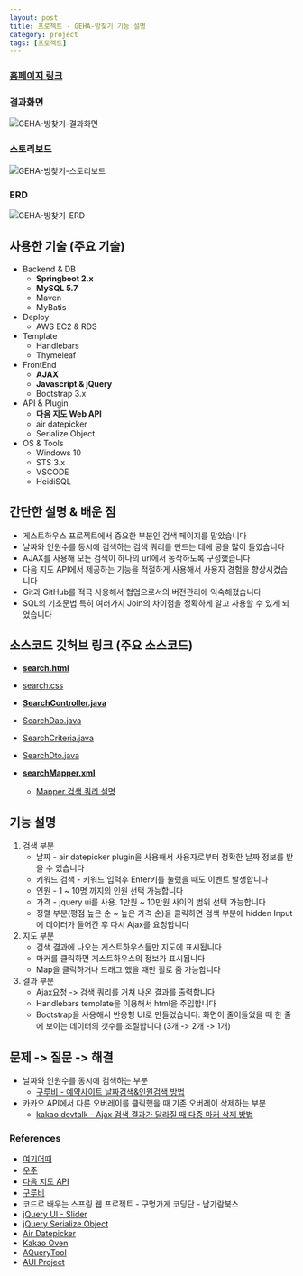 ```yaml
---
layout: post
title: 프로젝트 - GEHA-방찾기 기능 설명
category: project
tags: [프로젝트]
---
```


### <a href="http://geha.tk/" target="_blank">홈페이지 링크</a>

### 결과화면

![GEHA-방찾기-결과화면]({{site.url}}/assets/post-img/project/search.png)

### 스토리보드

![GEHA-방찾기-스토리보드]({{site.url}}/assets/post-img/sql/storyboard.jpg)

### ERD

![GEHA-방찾기-ERD]({{site.url}}/assets/post-img/project/erd.png)

## 사용한 기술 **(주요 기술)**

* Backend & DB
	* **Springboot 2.x**
	* **MySQL 5.7**
	* Maven
	* MyBatis
* Deploy
	* AWS EC2 & RDS
* Template
	* Handlebars
	* Thymeleaf
* FrontEnd
	* **AJAX**
	* **Javascript & jQuery**
	* Bootstrap 3.x
* API & Plugin
	* **다음 지도 Web API**
	* air datepicker
	* Serialize Object
* OS & Tools
	* Windows 10
	* STS 3.x
	* VSCODE
	* HeidiSQL

## 간단한 설명 & 배운 점

* 게스트하우스 프로젝트에서 중요한 부분인 검색 페이지를 맡았습니다
* 날짜와 인원수를 동시에 검색하는 검색 쿼리를 만드는 데에 공을 많이 들였습니다
* AJAX를 사용해 모든 검색이 하나의 url에서 동작하도록 구성했습니다
* 다음 지도 API에서 제공하는 기능을 적절하게 사용해서 사용자 경험을 향상시켰습니다
* Git과 GitHub를 적극 사용해서 협업으로서의 버전관리에 익숙해졌습니다
* SQL의 기초문법 특히 여러가지 Join의 차이점을 정확하게 알고 사용할 수 있게 되었습니다

## 소스코드 깃허브 링크 **(주요 소스코드)**

* **<a href="https://github.com/geha-pjt/geha-pjt/blob/master/src/main/resources/templates/search.html" target="_blank">search.html</a>**

* <a href="https://github.com/geha-pjt/geha-pjt/blob/master/src/main/resources/static/css/search.css" target="_blank">search.css</a>

* **<a href="https://github.com/geha-pjt/geha-pjt/blob/master/src/main/java/com/bit/geha/controller/SearchController.java" target="_blank">SearchController.java</a>**

* <a href="https://github.com/geha-pjt/geha-pjt/blob/master/src/main/java/com/bit/geha/dao/SearchDao.java" target="_blank">SearchDao.java</a>

* <a href="https://github.com/geha-pjt/geha-pjt/blob/master/src/main/java/com/bit/geha/criteria/SearchCriteria.java" target="_blank">SearchCriteria.java</a>

* <a href="https://github.com/geha-pjt/geha-pjt/blob/master/src/main/java/com/bit/geha/dto/SearchDto.java" target="_blank">SearchDto.java</a>

* **<a href="https://github.com/geha-pjt/geha-pjt/blob/master/src/main/resources/mapper/searchMapper.xml" target="_blank">searchMapper.xml</a>**
	* <a href="{{site.url}}/project/2019/02/16/gehaquery/" target="_blank">Mapper 검색 쿼리 설명</a>

## 기능 설명

1. 검색 부분
	* 날짜 - air datepicker plugin을 사용해서 사용자로부터 정확한 날짜 정보를 받을 수 있습니다
	* 키워드 검색 - 키워드 입력후 Enter키를 눌렀을 때도 이벤트 발생합니다
	* 인원 - 1 ~ 10명 까지의 인원 선택 가능합니다
	* 가격 - jquery ui를 사용. 1만원 ~ 10만원 사이의 범위 선택 가능합니다
	* 정렬 부분(평점 높은 순 ~ 높은 가격 순)을 클릭하면 검색 부분에 hidden Input에 데이터가 들어간 후 다시 Ajax를 요청합니다
2. 지도 부분
	* 검색 결과에 나오는 게스트하우스들만 지도에 표시됩니다
	* 마커를 클릭하면 게스트하우스의 정보가 표시됩니다
	* Map을 클릭하거나 드래그 했을 때만 휠로 줌 가능합니다
3. 결과 부분
	* Ajax요청 -> 검색 쿼리를 거쳐 나온 결과를 출력합니다
	* Handlebars template을 이용해서 html을 주입합니다
	* Bootstrap을 사용해서 반응형 UI로 만들었습니다. 화면이 줄어들었을 때 한 줄에 보이는 데이터의 갯수를 조절합니다 (3개 -> 2개 -> 1개)

## 문제 -> 질문 -> 해결

* 날짜와 인원수를 동시에 검색하는 부분
	* <a href="http://www.gurubee.net/article/80746" target="_blank">구루비 - 예약사이트 날짜검색&인원검색 방법</a>
* 카카오 API에서 다른 오버레이를 클릭했을 때 기존 오버레이 삭제하는 부분
	* <a href="https://devtalk.kakao.com/t/ajax/68718" target="_blank">kakao devtalk - Ajax 검색 결과가 달라질 때 다중 마커 삭제 방법</a>

### References

* <a href="https://www.goodchoice.kr/product/search/6" target="_blank">여기어때</a>
* <a href="https://www.woozoo.kr/houses" target="_blank">우주</a>
* <a href="http://apis.map.daum.net/web/" target="_blank">다음 지도 API</a>
* <a href="http://www.gurubee.net/" target="_blank">구루비</a>
* 코드로 배우는 스프링 웹 프로젝트 - 구멍가게 코딩단 - 남가람북스
* <a href="https://jqueryui.com/slider/#range" target="_blank">jQuery UI - Slider</a>
* <a href="https://github.com/macek/jquery-serialize-object" target="_blank">jQuery Serialize Object</a>
* <a href="http://t1m0n.name/air-datepicker/docs/" target="_blank">Air Datepicker</a>
* <a href="https://ovenapp.io/" target="_blank">Kakao Oven</a>
* <a href="http://aquerytool.com/" target="_blank">AQueryTool</a>
* <a href="http://www.auiproject.com/" target="_blank">AUI Project</a>
